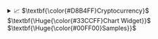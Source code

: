 <details>
  <summary>📈 $\textbf{\color{#D8B4FF}Cryptocurrency}$ $\textbf{\Huge{\color{#33CCFF}Chart Widget}}$ $\textbf{\Huge{\color{#00FF00}Samples}}$</summary>

  <br>
  
  ### [[ 🚀Customize Your Own Chart Widget *Here!* ]](https://btc-price-widget.vercel.app/)

  <br>
  
  ![Chart](https://btc-price-widget.vercel.app/api/charts?coin=btc&theme=default)
  ![Chart](https://btc-price-widget.vercel.app/api/charts?coin=eth&theme=pastel)
  ![Chart](https://btc-price-widget.vercel.app/api/charts?coin=xrp&theme=monochrome)
  ![Chart](https://btc-price-widget.vercel.app/api/charts?coin=pepe&theme=candy)
  ![Chart](https://btc-price-widget.vercel.app/api/charts?coin=doge&theme=winter)
  ![Chart](https://btc-price-widget.vercel.app/api/charts?coin=sol&theme=neon)
</details>
